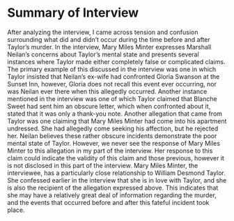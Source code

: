 # Summary of Interview

After analyzing the interview, I came across tension and confusion surrounding what did and didn’t occur during the time before and after Taylor’s murder. In the interview, Mary Miles Minter expresses Marshall Neilan’s concerns about Taylor’s mental state and presents several instances where Taylor made either completely false or complicated claims. The primary example of this discussed in the interview was one in which Taylor insisted that Neilan’s ex-wife had confronted Gloria Swanson at the Sunset Inn, however, Gloria does not recall this event ever occurring, nor was Neilan ever there when this allegedly occurred. Another instance mentioned in the interview was one of which Taylor claimed that Blanche Sweet had sent him an obscure letter, which when confronted about it, stated that it was only a thank-you note. Another allegation that came from Taylor was one claiming that Mary Miles Minter had come into his apartment undressed. She had allegedly come seeking his affection, but he rejected her. Neilan believes these rather obscure incidents demonstrate the poor mental state of Taylor. However, we never see the response of Mary Miles Minter to this allegation in my part of the interview. Her response to this claim could indicate the validity of this claim and those previous, however it is not disclosed in this part of the interview.  Mary Miles Minter, the interviewee, has a particularly close relationship to William Desmond Taylor. She confessed earlier in the interview that she is in love with Taylor, and she is also the recipient of the allegation expressed above. This indicates that she may have a relatively great deal of information regarding the murder, and the events that occurred before and after this fateful incident took place.  

